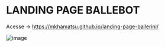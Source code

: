 # LANDING PAGE BALLEBOT
Acesse -> https://mkhamatsu.github.io/landing-page-ballerini/

![image](https://user-images.githubusercontent.com/88387001/173662133-7db4ef4c-8cb2-41aa-ab21-6cf195e29e96.png)
